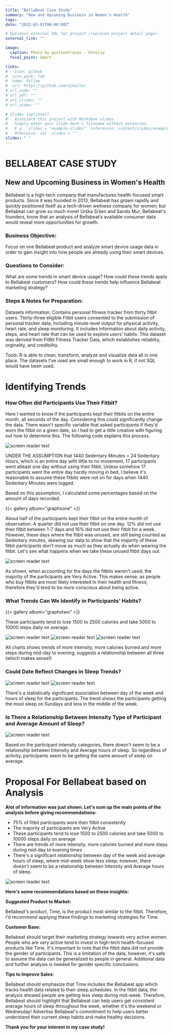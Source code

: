 ```yaml
---
title: "BellaBeat Case Study"
summary: "New and Upcoming Business in Women's Health"
tags:
date: "2022-03-01T00:00:00Z"

# Optional external URL for project (replaces project detail page).
external_link: ""

image:
  caption: Photo by gustavofrazao - Fotolia
  focal_point: Smart

links:
# - icon: github
#  icon_pack: fab
#  name: Follow
#  url: https://github.com/ajhaller
# url_code: ""
# url_pdf: ""
# url_slides: ""
# url_video: ""

# Slides (optional).
#   Associate this project with Markdown slides.
#   Simply enter your slide deck's filename without extension.
#   E.g. `slides = "example-slides"` references `content/slides/example-slides.md`.
#   Otherwise, set `slides = ""`.
slides: " "
---
```


# BELLABEAT CASE STUDY

## New and Upcoming Business in Women's Health
Bellabeat is a high-tech company that manufactures health-focused smart products. Since it was founded in 2013, Bellabeat has grown rapidly and quickly positioned itself as a tech-driven wellness company for women; but Bellabeat can grow so much more! Urška Sršen and Sando Mur, Bellabeat's founders, know that an analysis of Bellabeat’s available consumer data would reveal more opportunities for growth.

### Business Objective:
Focus on one Bellabeat product and analyze smart device usage data in order to gain insight into how people are already using their smart devices.

### Questions to Consider:
What are some trends in smart device usage?
How could these trends apply to Bellabeat customers?
How could these trends help influence Bellabeat marketing strategy?

### Steps & Notes for Preparation:
Datasets information: Contains personal fitness tracker from thirty fitbit users. Thirty-three eligible Fitbit users consented to the submission of personal tracker data, including minute-level output for physical activity, heart rate, and sleep monitoring. It includes information about daily activity, steps, and heart rate that can be used to explore users’ habits. This dataset was derived from FitBit Fitness Tracker Data, which establishes reliablity, orginality, and credibility.

Tools: R is able to clean, transform, analyze and visualize data all in one place. The datasets I've used are small enough to work in R, if not SQL would have been used.

# Identifying Trends
### How Often did Participants Use Their Fitbit?

Here I wanted to know if the participants kept their fitbits on the entire month, all seconds of the day. Considering this could significantly change the data. There wasn't specific variable that asked participants if they'd worn the fitbit on a given date, so I had to get a little creative with figuring out how to determine this. The following code explains this process.

![screen reader text](trends.jpg "")

UNDER THE ASSUMPTION that 1440 Sedentary Minutes = 24 Sedentary Hours, which is an entire day with little to no movement, 17 participants went atleast one day without using their fitbit. Unless somehow 17 participants went the entire day hardly moving in bed, I believe it's reasonable to assume these fitbits were not on for days when 1440 Sedentary Minutes were logged.

Based on this assumption, I calculated some percentages based on the amount of days recorded.

{{< gallery album="graphsone" >}}

About half of the participants kept their fitbit on the entire month of observation. A quarter did not use their fitbit on one day. 12% did not use their fitbit between 1-7 days and 16% did not use their fitbit for a week. However, these days where the fitbit was unused, are still being counted as Sedentary minutes, skewing our data to show that the majority of these fitbit participants don't move as much as they actually do when wearing the fitbit. Let's see what happens when we take these unused fitbit days out.

![screen reader text](Intensity.jpg "")

As shown, when accounting for the days the fitbits weren't used, the majority of the participants are Very Active. This makes sense, as people who buy fitbits are most likely interested in their health and fitness; therefore they'd tend to be more conscious about being active.

### What Trends Can We Identify in Participants' Habits?

{{< gallery album="graphstwo" >}}

These participants tend to lose 1500 to 2500 calories and take 5000 to 10000 steps daily on average.

![screen reader text](cals.jpg "")
![screen reader text](intensity2.jpg "")
![screen reader text](steps.jpg "")


All charts shows trends of more intensity, more calories burned and more steps during mid-day to evening, suggests a relationship between all three (which makes sense!)

### Could Date Reflect Changes in Sleep Trends?

![screen reader text](sleep.jpg "")
![screen reader text](sleep_days.jpg "")

There's a statistically significant association between day of the week and hours of sleep for the participants. The trend shows the participants getting the most sleep on Sundays and less in the middle of the week.

### Is There a Relationship Between Intensity Type of Participant and Average Amount of Sleep?

![screen reader text](type.jpg "")

Based on the participant intensity categories, there doesn't seem to be a relationship between Intensity and Average hours of sleep. So regardless of activity, participants seem to be getting the same amount of sleep on average.

# Proposal For Bellabeat based on Analysis
**Alot of information was just shown. Let's sum up the main points of the analysis before giving recommendations:**

* 75% of fitbit participants wore their fitbit consistently
* The majority of participants are Very Active
* These participants tend to lose 1500 to 2500 calories and take 5000 to 10000 steps daily on average
* There are trends of more intensity, more calories burned and more steps during mid-day to evening times
* There's a significant relationship between day of the week and average hours of sleep, where mid-week show less sleep; however, there doesn't seem to be a relationship between Intensity and Average hours of sleep.

![screen reader text](woman.jpg "")

**Here's some recommendations based on these insights:**

**Suggested Product to Market:**

Bellabeat's product, Time, is the product most similar to the fitbit. Therefore, I'd recommend applying these findings to marketing strategies for Time.

**Customer Base:**

Bellabeat should target their marketing strategy towards very active women. People who are very active tend to invest in high-tech health-focused products like Time. It's important to note that the fitbit data did not provide the gender of participants. This is a limitation of the data, however, it's safe to assume the data can be generalized to people in general. Additonal data and further analysis is needed for gender specific conclusions.

**Tips to Improve Sales:**

Bellabeat should emphasize that Time includes the Bellabeat app which tracks health data related to their sleep schedules. In the fitbit data, the analysis showed people are getting less sleep during mid-week. Therefore, Bellabeat should highlight that Bellabeat can help users get consistent average hours of sleep throughout the week, whether it's the weekend or Wednesday! Advertise Bellabeat's commitment to help users better understand their current sleep habits and make healthy decisions.

**Thank you for your interest in my case study!**
